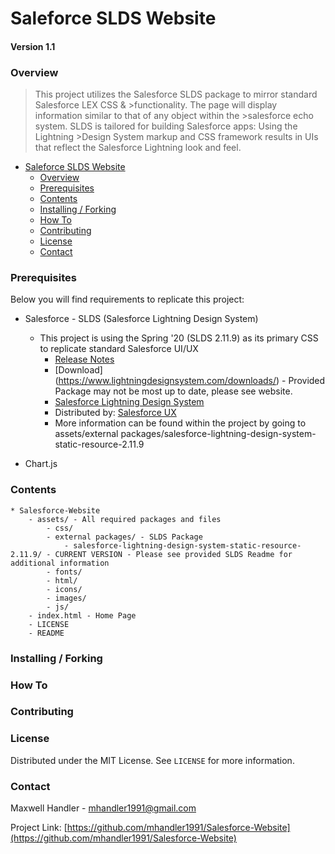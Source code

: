 # Saleforce SLDS Website
#### Version 1.1

### Overview

>This project utilizes the Salesforce SLDS package to mirror standard Salesforce LEX CSS & >functionality.  The page will display information similar to that of any object within the >salesforce echo system.  SLDS is tailored for building Salesforce apps: Using the Lightning >Design System markup and CSS framework results in UIs that reflect the Salesforce Lightning look and feel.


- [Saleforce SLDS Website](#saleforce-slds-website)
    + [Overview](#overview)
    + [Prerequisites](#prerequisites)
    + [Contents](#contents)
    + [Installing / Forking](#installing---forking)
    + [How To](#how-to)
    + [Contributing](#contributing)
    + [License](#license)
    + [Contact](#contact)



### Prerequisites

Below you will find requirements to replicate this project:

* Salesforce - SLDS (Salesforce Lightning Design System)
    - This project is using the Spring '20 (SLDS 2.11.9) as its primary CSS to replicate standard Salesforce UI/UX
        - [Release Notes](https://www.lightningdesignsystem.com/release-notes/)
        - [Download] (https://www.lightningdesignsystem.com/downloads/) - Provided Package may not be most up to date, please see website. 
        - [Salesforce Lightning Design System](https://www.lightningdesignsystem.com)
        - Distributed by: [Salesforce UX](https://twitter.com/salesforceux)
        - More information can be found within the project by going to assets/external packages/salesforce-lightning-design-system-static-resource-2.11.9

* Chart.js



### Contents
    * Salesforce-Website
        - assets/ - All required packages and files
            - css/
            - external packages/ - SLDS Package
                - salesforce-lightning-design-system-static-resource-2.11.9/ - CURRENT VERSION - Please see provided SLDS Readme for additional information
            - fonts/
            - html/
            - icons/
            - images/ 
            - js/
        - index.html - Home Page
        - LICENSE
        - README



### Installing / Forking



### How To



### Contributing



### License

Distributed under the MIT License. See `LICENSE` for more information.



### Contact

Maxwell Handler - mhandler1991@gmail.com

Project Link: [https://github.com/mhandler1991/Salesforce-Website](https://github.com/mhandler1991/Salesforce-Website)

